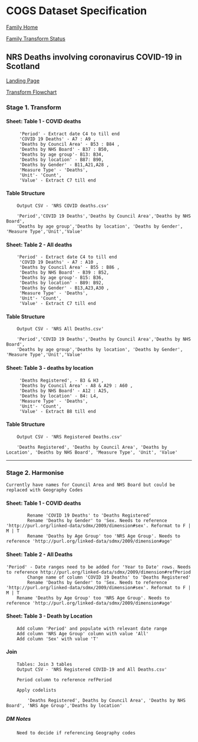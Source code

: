 <!-- #region -->
# COGS Dataset Specification

[Family Home](https://gss-cogs.github.io/family-covid-19/datasets/specmenu.html)

[Family Transform Status](https://gss-cogs.github.io/family-covid-19/datasets/index.html)

## NRS Deaths involving coronavirus  COVID-19  in Scotland 

[Landing Page](https://www.nrscotland.gov.uk/covid19stats)

[Transform Flowchart](https://gss-cogs.github.io/family-covid-19/datasets/specflowcharts.html?NRS-Deaths-involving-coronavirus-COVID-19-in-Scotland/flowchart.ttl)

### Stage 1. Transform

#### Sheet: Table 1 - COVID deaths

         'Period' - Extract date C4 to till end 
         'COVID 19 Deaths' - A7 : A9 , 
         'Deaths by Council Area' - B53 : B84 ,
         'Deaths by NHS Board' - B37 : B50,
         'Deaths by age group'- B13: B34,
         'Deaths by location' - B87: B90, 
         'Deaths by Gender' - B11,A21,A28 , 
         'Measure Type' - 'Deaths',
         'Unit'- 'Count', 
         'Value' - Extract C7 till end
		
 
#### Table Structure
        Output CSV - 'NRS COVID deaths.csv'
        
		'Period','COVID 19 Deaths','Deaths by Council Area','Deaths by NHS Board',
        'Deaths by age group','Deaths by location', 'Deaths by Gender', 'Measure Type','Unit','Value'

#### Sheet: Table 2 - All deaths

		'Period' - Extract date C4 to till end 
         'COVID 19 Deaths' - A7 : A10 , 
         'Deaths by Council Area' - B55 : B86 ,
         'Deaths by NHS Board' - B39 : B52,
         'Deaths by age group'- B15: B36,
         'Deaths by location' - B89: B92, 
         'Deaths by Gender' - B13,A23,A30 , 
         'Measure Type' - 'Deaths',
         'Unit'- 'Count', 
         'Value' - Extract C7 till end

#### Table Structure

		Output CSV - 'NRS All Deaths.csv'
        
		'Period','COVID 19 Deaths','Deaths by Council Area','Deaths by NHS Board',
        'Deaths by age group','Deaths by location', 'Deaths by Gender', 'Measure Type','Unit','Value'

#### Sheet: Table 3 - deaths by location

         'Deaths Registered', - B3 & H3 , 
         'Deaths by Council Area' - A8 & A29 : A60 ,
         'Deaths by NHS Board' - A12 : A25,
         'Deaths by location' - B4: L4, 
         'Measure Type' - 'Deaths',
         'Unit'- 'Count', 
         'Value' - Extract B8 till end
		
 
#### Table Structure
        Output CSV - 'NRS Registered Deaths.csv'
        
		'Deaths Registered', 'Deaths by Council Area', 'Deaths by Location', 'Deaths by NHS Board', 'Measure Type', 'Unit', 'Value'
  

-------------

### Stage 2. Harmonise

	Currently have names for Council Area and NHS Board but could be replaced with Geography Codes

#### Sheet: Table 1 - COVID deaths

        	Rename 'COVID 19 Deaths' to 'Deaths Registered'
        	Rename 'Deaths by Gender' to 'Sex. Needs to reference 'http://purl.org/linked-data/sdmx/2009/dimension#sex'. Reformat to F | M | T
        	Rename 'Deaths by Age Group' too 'NRS Age Group'. Needs to reference 'http://purl.org/linked-data/sdmx/2009/dimension#age'

#### Sheet: Table 2 - All Deaths 

	'Period' - Date ranges need to be added for 'Year to Date' rows. Needs to reference http://purl.org/linked-data/sdmx/2009/dimension#refPeriod
        	Change name of column 'COVID 19 Deaths' to 'Deaths Registered'
        	Rename 'Deaths by Gender' to 'Sex. Needs to reference 'http://purl.org/linked-data/sdmx/2009/dimension#sex'. Reformat to F | M | T
        Rename 'Deaths by Age Group' too 'NRS Age Group'. Needs to reference 'http://purl.org/linked-data/sdmx/2009/dimension#age'

#### Sheet: Table 3 - Death by Location 

		Add column 'Period' and populate with relevant date range
		Add column 'NRS Age Group' column with value 'All'
		Add column 'Sex' with value 'T'		

#### Join 

		Tables: Join 3 tables
		Output CSV - 'NRS Registered COVID-19 and All Deaths.csv'

		Period column to reference refPeriod

		Apply codelists
        
			'Deaths Registered', Deaths by Council Area', 'Deaths by NHS Board', 'NRS Age Group','Deaths by location'



##### DM Notes

		Need to decide if referencing Geography codes 


<!-- #endregion -->

